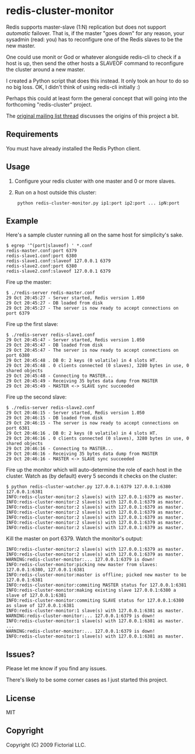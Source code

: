 # redis-cluster-monitor

Redis supports master-slave (1:N) replication but does not support *automatic*
failover. That is, if the master "goes down" for any reason, your sysadmin
(read: you) has to reconfigure one of the Redis slaves to be the new master.

One could use monit or God or whatever alongside redis-cli to check if a host is
up, then send the other hosts a SLAVEOF command to reconfigure the cluster
around a new master.

I created a Python script that does this instead. It only took an hour to do so
no big loss. OK, I didn't think of using redis-cli initially :)

Perhaps this could at least form the general concept that will going into the
forthcoming "redis-cluster" project.

The [original mailing list thread](http://groups.google.com/group/redis-db/browse_thread/thread/497ee813c9960a50)
discusses the origins of this project a bit.

## Requirements

You must have already installed the Redis Python client.

## Usage

1. Configure your redis cluster with one master and 0 or more slaves.
1. Run on a host outside this cluster:

        python redis-cluster-monitor.py ip1:port ip2:port ... ipN:port

## Example

Here's a sample cluster running all on the same host for simplicity's sake.

    $ egrep '^(port|slaveof) ' *.conf
    redis-master.conf:port 6379
    redis-slave1.conf:port 6380
    redis-slave1.conf:slaveof 127.0.0.1 6379
    redis-slave2.conf:port 6380
    redis-slave2.conf:slaveof 127.0.0.1 6379

Fire up the master:

    $ ./redis-server redis-master.conf 
    29 Oct 20:45:27 - Server started, Redis version 1.050
    29 Oct 20:45:27 - DB loaded from disk
    29 Oct 20:45:27 - The server is now ready to accept connections on port 6379

Fire up the first slave:

    $ ./redis-server redis-slave1.conf 
    29 Oct 20:45:47 - Server started, Redis version 1.050
    29 Oct 20:45:47 - DB loaded from disk
    29 Oct 20:45:47 - The server is now ready to accept connections on port 6380
    29 Oct 20:45:48 . DB 0: 2 keys (0 volatile) in 4 slots HT.
    29 Oct 20:45:48 . 0 clients connected (0 slaves), 3280 bytes in use, 0 shared objects
    29 Oct 20:45:48 - Connecting to MASTER...
    29 Oct 20:45:49 - Receiving 35 bytes data dump from MASTER
    29 Oct 20:45:49 - MASTER <-> SLAVE sync succeeded

Fire up the second slave:

    $ ./redis-server redis-slave2.conf 
    29 Oct 20:46:15 - Server started, Redis version 1.050
    29 Oct 20:46:15 - DB loaded from disk
    29 Oct 20:46:15 - The server is now ready to accept connections on port 6381
    29 Oct 20:46:16 . DB 0: 2 keys (0 volatile) in 4 slots HT.
    29 Oct 20:46:16 . 0 clients connected (0 slaves), 3280 bytes in use, 0 shared objects
    29 Oct 20:46:16 - Connecting to MASTER...
    29 Oct 20:46:16 - Receiving 35 bytes data dump from MASTER
    29 Oct 20:46:16 - MASTER <-> SLAVE sync succeeded

Fire up the monitor which will auto-determine the role of each host in the cluster.
Watch as (by default) every 5 seconds it checks on the cluster:

    $ python redis-cluster-watcher.py 127.0.0.1:6379 127.0.0.1:6380 127.0.0.1:6381
    INFO:redis-cluster-monitor:2 slave(s) with 127.0.0.1:6379 as master.
    INFO:redis-cluster-monitor:2 slave(s) with 127.0.0.1:6379 as master.
    INFO:redis-cluster-monitor:2 slave(s) with 127.0.0.1:6379 as master.
    INFO:redis-cluster-monitor:2 slave(s) with 127.0.0.1:6379 as master.
    INFO:redis-cluster-monitor:2 slave(s) with 127.0.0.1:6379 as master.
    INFO:redis-cluster-monitor:2 slave(s) with 127.0.0.1:6379 as master.
    INFO:redis-cluster-monitor:2 slave(s) with 127.0.0.1:6379 as master.
    
Kill the master on port 6379.  Watch the monitor's output:

    INFO:redis-cluster-monitor:2 slave(s) with 127.0.0.1:6379 as master.
    INFO:redis-cluster-monitor:2 slave(s) with 127.0.0.1:6379 as master.
    WARNING:redis-cluster-monitor:... 127.0.0.1:6379 is down!
    INFO:redis-cluster-monitor:picking new master from slaves: 127.0.0.1:6380, 127.0.0.1:6381
    INFO:redis-cluster-monitor:master is offline; picked new master to be 127.0.0.1:6381
    INFO:redis-cluster-monitor:commiting MASTER status for 127.0.0.1:6381
    INFO:redis-cluster-monitor:making existing slave 127.0.0.1:6380 a slave of 127.0.0.1:6381
    INFO:redis-cluster-monitor:commiting SLAVE status for 127.0.0.1:6380 as slave of 127.0.0.1:6381
    INFO:redis-cluster-monitor:1 slave(s) with 127.0.0.1:6381 as master.
    WARNING:redis-cluster-monitor:... 127.0.0.1:6379 is down!
    INFO:redis-cluster-monitor:1 slave(s) with 127.0.0.1:6381 as master.
    ...
    WARNING:redis-cluster-monitor:... 127.0.0.1:6379 is down!
    INFO:redis-cluster-monitor:1 slave(s) with 127.0.0.1:6381 as master.

## Issues?

Please let me know if you find any issues. 

There's likely to be some corner cases as I just started this project.

## License

MIT

## Copyright

Copyright (C) 2009 Fictorial LLC.
